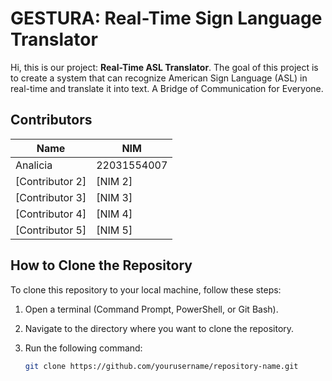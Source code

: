 # GESTURA: Real-Time Sign Language Translator

Hi, this is our project: **Real-Time ASL Translator**. The goal of this project is to create a system that can recognize American Sign Language (ASL) in real-time and translate it into text. A Bridge of Communication for Everyone.
## Contributors

| Name            | NIM      |
|-----------------|----------|
| Analicia     | 22031554007 |
| [Contributor 2] | [NIM 2]  |
| [Contributor 3] | [NIM 3]  |
| [Contributor 4] | [NIM 4]  |
| [Contributor 5] | [NIM 5]  |

## How to Clone the Repository

To clone this repository to your local machine, follow these steps:

1. Open a terminal (Command Prompt, PowerShell, or Git Bash).
2. Navigate to the directory where you want to clone the repository.
3. Run the following command:

   ```bash
   git clone https://github.com/yourusername/repository-name.git

